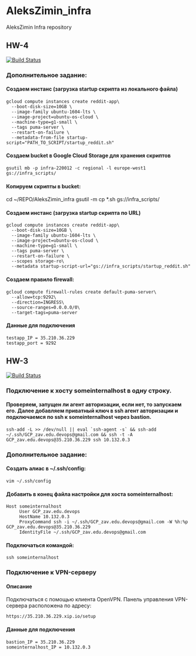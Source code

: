 # AleksZimin_infra
AleksZimin Infra repository

## HW-4
[![Build Status](https://travis-ci.com/Otus-DevOps-2018-09/AleksZimin_infra.svg?branch=cloud-testapp)](https://travis-ci.com/Otus-DevOps-2018-09/AleksZimin_infra)

### Дополнительное задание:
#### Создаем инстанс (загрузка startup скрипта из локального файла)
```
gcloud compute instances create reddit-app\
  --boot-disk-size=10GB \
  --image-family ubuntu-1604-lts \
  --image-project=ubuntu-os-cloud \
  --machine-type=g1-small \
  --tags puma-server \
  --restart-on-failure \
  --metadata-from-file startup-script="PATH_TO_SCRIPT/startup_reddit.sh"
```

#### Создаем bucket в Google Cloud Storage для хранения скриптов
```
gsutil mb -p infra-220012 -c regional -l europe-west1 gs://infra_scripts/
```

#### Копируем скрипты в bucket:
cd ~/REPO/AleksZimin_infra
gsutil -m cp *.sh gs://infra_scripts/

#### Создаем инстанс (загрузка startup скрипта по URL)
```
gcloud compute instances create reddit-app\
  --boot-disk-size=10GB \
  --image-family ubuntu-1604-lts \
  --image-project=ubuntu-os-cloud \
  --machine-type=g1-small \
  --tags puma-server \
  --restart-on-failure \
  --scopes storage-ro\
  --metadata startup-script-url="gs://infra_scripts/startup_reddit.sh"
```
#### Создаем правило firewall:
```
gcloud compute firewall-rules create default-puma-server\
  --allow=tcp:9292\
  --direction=INGRESS\
  --source-ranges=0.0.0.0/0\
  --target-tags=puma-server
```
#### Данные для подключения
```
testapp_IP = 35.210.36.229
testapp_port = 9292
``` 



## HW-3
[![Build Status](https://travis-ci.com/Otus-DevOps-2018-09/AleksZimin_infra.svg?branch=cloud-bastion)](https://travis-ci.com/Otus-DevOps-2018-09/AleksZimin_infra)
### Подключение к хосту someinternalhost в одну строку.
#### Проверяем, запущен ли агент авторизации, если нет, то запускаем его. Далее добавляем приватный ключ в ssh агент авторизации и подключаемся по ssh к someinternalhost через bastion.
```
ssh-add -L >> /dev/null || eval `ssh-agent -s` && ssh-add ~/.ssh/GCP_zav.edu.devops@gmail.com && ssh -t -A GCP_zav.edu.devops@35.210.36.229 ssh 10.132.0.3
```
### Дополнительное задание:
#### Создать алиас в  ~/.ssh/config:
```
vim ~/.ssh/config
```
#### Добавить в конец файла настройки для  хоста someinternalhost:
```
Host someinternalhost
     User GCP_zav.edu.devops
     HostName 10.132.0.3
     ProxyCommand ssh -i ~/.ssh/GCP_zav.edu.devops@gmail.com -W %h:%p GCP_zav.edu.devops@35.210.36.229
     IdentityFile ~/.ssh/GCP_zav.edu.devops@gmail.com
```
#### Подключаться командой:
```
ssh someinternalhost
```

### Подключение к VPN-серверу
#### Описание
Подключаться с помощью клиента OpenVPN. Панель управления VPN-сервера расположена по адресу:
```
https://35.210.36.229.xip.io/setup
```
#### Данные для подключения
```
bastion_IP = 35.210.36.229
someinternalhost_IP = 10.132.0.3
```
